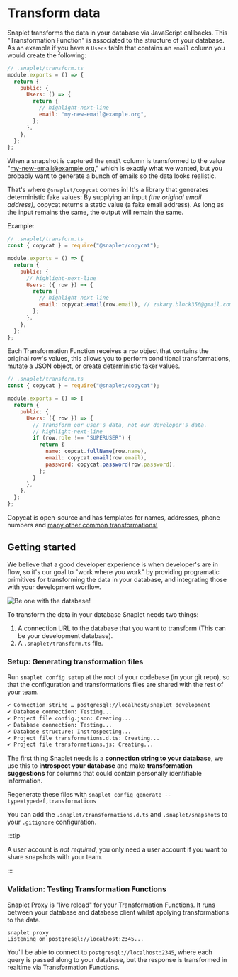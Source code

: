 # Transform data

Snaplet transforms the data in your database via JavaScript callbacks. This "Transformation Function" is associated to the structure of your database. As an example if you have a `Users` table that contains an `email` column you would create the following:

```js
// .snaplet/transform.ts
module.exports = () => {
  return {
    public: {
      Users: () => {
        return {
          // highlight-next-line
          email: "my-new-email@example.org",
        };
      },
    },
  };
};
```

When a snapshot is captured the `email` column is transformed to the value "my-new-email@example.org," which is exactly what we wanted, but you probably want to generate a bunch of emails so the data looks realistic.

That's where `@snaplet/copycat` comes in! It's a library that generates deterministic fake values: By supplying an input _(the original email address),_ copycat returns a static value (a fake email address). As long as the input remains the same, the output will remain the same.

Example:

```js
// .snaplet/transform.ts
const { copycat } = require("@snaplet/copycat");

module.exports = () => {
  return {
    public: {
      // highlight-next-line
      Users: ({ row }) => {
        return {
          // highlight-next-line
          email: copycat.email(row.email), // zakary.block356@gmail.com
        };
      },
    },
  };
};
```

Each Transformation Function receives a `row` object that contains the original row's values, this allows you to perform conditional transformations, mutate a JSON object, or create deterministic faker values.

```js
// .snaplet/transform.ts
const { copycat } = require("@snaplet/copycat");

module.exports = () => {
  return {
    public: {
      Users: ({ row }) => {
        // Transform our user's data, not our developer's data.
        // highlight-next-line
        if (row.role !== "SUPERUSER") {
          return {
            name: copcat.fullName(row.name),
            email: copycat.email(row.email),
            password: copycat.password(row.password),
          };
        }
      },
    },
  };
};
```

Copycat is open-source and has templates for names, addresses, phone numbers and [many other common transformations!](https://github.com/snaplet/copycat/#api-reference)

## Getting started

We believe that a good developer experience is when developer's are in flow, so it's our goal to "work where you work" by providing programatic primitives for transforming the data in your database, and integrating those with your development worflow.

<div style={{textAlign: 'center'}}>

![Be one with the database!](/img/snappy-flow.svg)

</div>

To transform the data in your database Snaplet needs two things:
1. A connection URL to the database that you want to transform (This can be your development database).
2. A `.snaplet/transform.ts` file.


### Setup: Generating transformation files

Run `snaplet config setup` at the root of your codebase (in your git repo), so that the configuration and transformations files are shared with the rest of your team.

```bash
✔ Connection string … postgresql://localhost/snaplet_development
✔ Database connection: Testing...
✔ Project file config.json: Creating...
✔ Database connection: Testing...
✔ Database structure: Instrospecting...
✔ Project file transformations.d.ts: Creating...
✔ Project file transformations.js: Creating...
```

The first thing Snaplet needs is a **connection string to your database**, we use this to **introspect your database** and make **transformation suggestions** for columns that could contain personally identifiable information.

Regenerate these files with `snaplet config generate --type=typedef,transformations`

You can add the `.snaplet/transformations.d.ts` and `.snaplet/snapshots` to your `.gitignore` configuration.

:::tip

A user account is _not required_, you only need a user account if you want to share snapshots with your team.

:::

### Validation: Testing Transformation Functions

Snaplet Proxy is "live reload" for your Transformation Functions. It runs between your database and database client whilst applying transformations to the data.

```terminal
snaplet proxy
Listening on postgresql://localhost:2345...
```

You'll be able to connect to `postgresql://localhost:2345`, where each query is passed along to your database, but the response is transformed in realtime via Transformation Functions. 